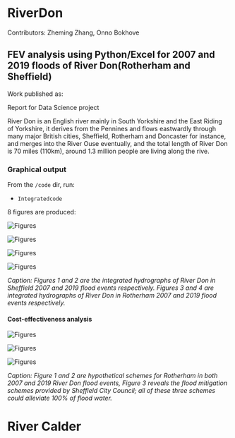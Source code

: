 # RiverDon

Contributors: Zheming Zhang, Onno Bokhove

## FEV analysis using Python/Excel for 2007 and 2019 floods of River Don(Rotherham and Sheffield)

Work published as:

Report for Data Science project

River Don is an English river mainly in South Yorkshire and the East Riding of Yorkshire, it derives from the Pennines and flows eastwardly through many major British cities, Sheffield, Rotherham and Doncaster for instance, and merges into the River Ouse eventually, and the total length of River Don is 70 miles (110km), around 1.3 million people are living along the rive.

### Graphical output

From the ```/code``` dir, run:
* ```Integratedcode```

8 figures are produced:

![Figures](https://github.com/zheming-zhang/RiverDon-and-Calder/blob/main/Figures/hadfields%202007.png)

![Figures](https://github.com/zheming-zhang/RiverDon-and-Calder/blob/main/Figures/hadfields%202019.png)

![Figures](https://github.com/zheming-zhang/RiverDon-and-Calder/blob/main/Figures/tesco%202007.png)

![Figures](https://github.com/zheming-zhang/RiverDon-and-Calder/blob/main/Figures/tesco%202019%20.png)

*Caption: Figures 1 and 2 are the integrated hydrographs of River Don in Sheffield 2007 and 2019 flood events respectively. Figures 3 and 4 are integrated hydrographs of River Don in Rotherham 2007 and 2019 flood events respectively.*

#### Cost-effectiveness analysis

![Figures](https://github.com/zheming-zhang/RiverDon-and-Calder/blob/main/Figures/2007%20scheme.png)

![Figures](https://github.com/zheming-zhang/RiverDon-and-Calder/blob/main/Figures/2019%20shceme.png)

![Figures](https://github.com/zheming-zhang/RiverDon-and-Calder/blob/main/Figures/sheffield%20schemes.png)

*Caption: Figure 1 and 2 are hypothetical schemes for Rotherham in both 2007 and 2019 River Don flood events, Figure 3 reveals the flood mitigation schemes provided by Sheffield City Council; all of these three schemes could alleviate 100% of flood water.*


# River Calder

